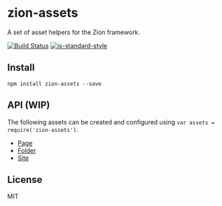 # zion-assets

A set of asset helpers for the Zion framework.

[![Build Status](https://travis-ci.org/joshgillies/zion-assets.svg)](https://travis-ci.org/joshgillies/zion-assets)
[![js-standard-style](https://img.shields.io/badge/code%20style-standard-brightgreen.svg?style=flat)](https://github.com/feross/standard)

## Install

`npm install zion-assets --save`

## API (WIP)

The following assets can be created and configured using `var assets = require('zion-assets')`.

  * [Page](assets/page)
  * [Folder](assets/folder)
  * [Site](assets/site)

## License

MIT
